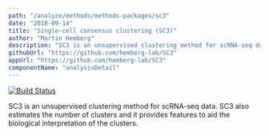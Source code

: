 ```yaml
---
path: "/analyze/methods/methods-packages/sc3"
date: "2018-09-14"
title: "Single-cell consensus clustering (SC3)"
author: "Martin Hemberg"
description: "SC3 is an unsupervised clustering method for scRNA-seq data."
githubUrl: "https://github.com/hemberg-lab/SC3"
appUrl: "https://github.com/hemberg-lab/SC3"
componentName: "analysisDetail"
---
```


[![Build Status](http://www.bioconductor.org/shields/build/release/bioc/SC3.svg)](https://git.bioconductor.org/packages/SC3)

SC3 is an unsupervised clustering method for scRNA-seq data. SC3 also estimates the number of clusters and it provides features to aid the biological interpretation of the clusters.
